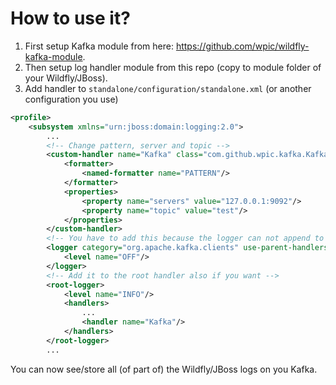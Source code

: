 # How to use it?

1. First setup Kafka module from here:  https://github.com/wpic/wildfly-kafka-module.
2. Then setup log handler module from this repo (copy to module folder of your Wildfly/JBoss).
3. Add handler to ```standalone/configuration/standalone.xml``` (or another configuration you use)
```xml
<profile>
    <subsystem xmlns="urn:jboss:domain:logging:2.0">
        ...
        <!-- Change pattern, server and topic -->
        <custom-handler name="Kafka" class="com.github.wpic.kafka.KafkaHandler" module="com.github.wpic.kafka">
            <formatter>
                <named-formatter name="PATTERN"/>
            </formatter>
            <properties>
                <property name="servers" value="127.0.0.1:9092"/>
                <property name="topic" value="test"/>
            </properties>
        </custom-handler>
        <!-- You have to add this because the logger can not append to log itself -->
        <logger category="org.apache.kafka.clients" use-parent-handlers="true">
            <level name="OFF"/>
        </logger>
        <!-- Add it to the root handler also if you want -->
        <root-logger>
            <level name="INFO"/>
            <handlers>
                ...
                <handler name="Kafka"/>
            </handlers>
        </root-logger>
        ...
```

You can now see/store all (of part of) the Wildfly/JBoss logs on you Kafka.